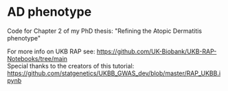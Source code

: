# AD phenotype
Code for Chapter 2 of my PhD thesis: "Refining the Atopic Dermatitis phenotype"

For more info on UKB RAP see: https://github.com/UK-Biobank/UKB-RAP-Notebooks/tree/main  
Special thanks to the creators of this tutorial: https://github.com/statgenetics/UKBB_GWAS_dev/blob/master/RAP_UKBB.ipynb
